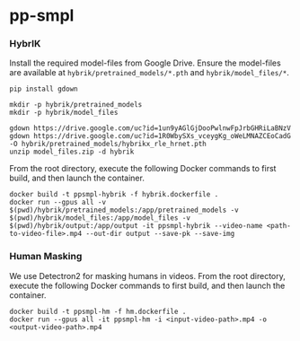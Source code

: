 # pp-smpl

### HybrIK
Install the required model-files from Google Drive. Ensure the model-files are available at `hybrik/pretrained_models/*.pth` and `hybrik/model_files/*`. 
```shell
pip install gdown

mkdir -p hybrik/pretrained_models
mkdir -p hybrik/model_files

gdown https://drive.google.com/uc?id=1un9yAGlGjDooPwlnwFpJrbGHRiLaBNzV
gdown https://drive.google.com/uc?id=1R0WbySXs_vceygKg_oWeLMNAZCEoCadG -O hybrik/pretrained_models/hybrikx_rle_hrnet.pth
unzip model_files.zip -d hybrik
```

From the root directory, execute the following Docker commands to first build, and then launch the container.
```shell
docker build -t ppsmpl-hybrik -f hybrik.dockerfile .
docker run --gpus all -v $(pwd)/hybrik/pretrained_models:/app/pretrained_models -v $(pwd)/hybrik/model_files:/app/model_files -v $(pwd)/hybrik/output:/app/output -it ppsmpl-hybrik --video-name <path-to-video-file>.mp4 --out-dir output --save-pk --save-img
```

### Human Masking
We use Detectron2 for masking humans in videos. From the root directory, execute the following Docker commands to first build, and then launch the container.
```shell
docker build -t ppsmpl-hm -f hm.dockerfile .
docker run --gpus all -it ppsmpl-hm -i <input-video-path>.mp4 -o <output-video-path>.mp4
```
